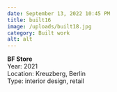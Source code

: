 ```yaml
---
date: September 13, 2022 10:45 PM
title: built16
image: /uploads/built18.jpg
category: Built work
alt: alt
---
```

**B﻿F Store**\
Y﻿ear: 2021 \
Location: Kreuzberg, Berlin\
T﻿ype: interior design, retail